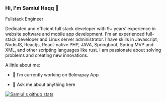 

<!--
**Realhaqq/RealHaqq** is a ✨ _special_ ✨ repository because its `README.md` (this file) appears on your GitHub profile.

Here are some ideas to get you started:

- 🔭 I’m currently working on ...
- 🌱 I’m currently learning ...
- 👯 I’m looking to collaborate on ...
- 🤔 I’m looking for help with ...
- 💬 Ask me about ...
- 📫 How to reach me: ...
- 😄 Pronouns: ...
- ⚡ Fun fact: ...
-->

### Hi, I'm Samiul Haqq 👋
Fullstack Engineer

Dedicated and efficient full stack developer with 9+ years’ experience in website software and mobile app development. I'm an experienced full-stack developer and Linux server administrator. I have skills in Javascript, NodeJS, Reactjs, React-native PHP, JAVA, Springboot, Spring MVP and XML, and other scripting languages like rust. I am passionate about solving problems and creating new innovations.

A little about me:

- 🔭 I’m currently working on Bolmapay App

- 💬 Ask me about anything here


[![Samiul's github stats](https://github-readme-stats.vercel.app/api?username=Realhaqq)](https://github.com/Realhaqq/github-readme-stats)
